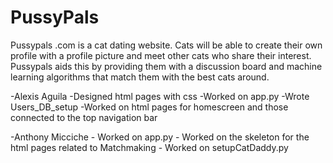 # PussyPals
Pussypals .com is a cat dating website. Cats will be able to create their own profile with a profile picture and meet other cats who share their interest. Pussypals aids this by providing them with a discussion board and machine learning algorithms that match them with the best cats around. 

-Alexis Aguila
    -Designed html pages with css
    -Worked on app.py
    -Wrote Users_DB_setup
    -Worked on html pages for homescreen and those connected to the top navigation bar
  
-Anthony Micciche
    - Worked on app.py
    - Worked on the skeleton for the html pages related to Matchmaking
    - Worked on setupCatDaddy.py

